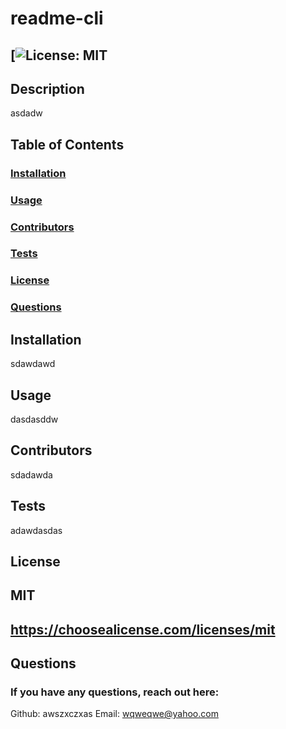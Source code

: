
  # readme-cli

  ## [![License: MIT](https://img.shields.io/badge/License-MIT-yellow.svg)

  ## Description 
  asdadw

  ## Table of Contents
  ###  [Installation](#installation)
  ###  [Usage](#usage)
  ###  [Contributors](#contributors)
  ###  [Tests](#tests)
  ###  [License](#license)
  ###  [Questions](#questions)

  ## Installation
  sdawdawd

  ## Usage
  dasdasddw

  ## Contributors
  sdadawda

  ## Tests
  adawdasdas

  ## License
  ## MIT
  ## https://choosealicense.com/licenses/mit

  ## Questions
  ### If you have any questions, reach out here:
  Github: awszxczxas
  Email: wqweqwe@yahoo.com
  